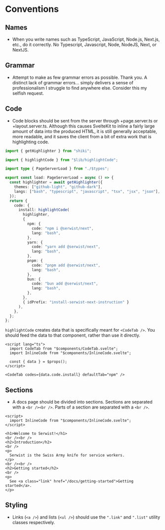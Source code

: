 # Conventions

## Names

- When you write names such as TypeScript, JavaScript, Node.js, Next.js, etc., do it correctly. No Typescript, Javascript, Node, NodeJS, Next, or NextJS.

## Grammar

- Attempt to make as few grammar errors as possible. Thank you. A distinct lack of grammar errors... simply delivers a sense of professionalism I struggle to find anywhere else. Consider this my selfish request.

## Code

- Code blocks should be sent from the server through +page.server.ts or +layout.server.ts. Although this causes SvelteKit to inline a fairly large amount of data into the produced HTML, it is still generally acceptable, more readable, and it saves the client from a bit of extra work that is highlighting code.

```ts
import { getHighlighter } from "shiki";

import { highlightCode } from "$lib/highlightCode";

import type { PageServerLoad } from "./$types";

export const load: PageServerLoad = async () => {
  const highlighter = await getHighlighter({
    themes: ["github-light", "github-dark"],
    langs: ["bash", "typescript", "javascript", "tsx", "jsx", "json"],
  });
  return {
    code: {
      install: highlightCode(
        highlighter,
        {
          npm: {
            code: "npm i @serwist/next",
            lang: "bash",
          },
          yarn: {
            code: "yarn add @serwist/next",
            lang: "bash",
          },
          pnpm: {
            code: "pnpm add @serwist/next",
            lang: "bash",
          },
          bun: {
            code: "bun add @serwist/next",
            lang: "bash",
          },
        },
        { idPrefix: "install-serwist-next-instruction" }
      ),
    },
  };
};
```

`highlightCode` creates data that is specifically meant for `<CodeTab />`. You should feed the data to that component, rather than use it directly.

```svelte
<script lang="ts">
  import CodeTab from "$components/CodeTab.svelte";
  import InlineCode from "$components/InlineCode.svelte";

  const { data } = $props();
</script>

<CodeTab codes={data.code.install} defaultTab="npm" />
```

## Sections

- A docs page should be divided into sections. Sections are separated with a `<br /><br />`. Parts of a section are separated with a `<br />`.

```svelte
<script>
  import InlineCode from "$components/InlineCode.svelte";
</script>

<h1>Welcome to Serwist!</h1>
<br /><br />
<h2>Introduction</h2>
<br />
<p>
  Serwist is the Swiss Army knife for service workers.
</p>
<br /><br />
<h2>Getting started</h2>
<br />
<p>
  See <a class="link" href="/docs/getting-started">Getting started</a>.
</p>
```

## Styling

- Links (`<a />`) and lists (`<ul />`) should use the `".link"` and `".list"` utility classes respectively.
